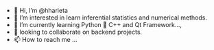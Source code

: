 - 👋 Hi, I’m @hharieta
- 👀 I’m interested in learn inferential statistics and numerical methods.
- 🌱 I’m currently learning Python 🐍 C++ and Qt Framework...,
- 💞️ looking to collaborate on backend projects.
- 📫 How to reach me ...

<!---
hharieta/hharieta is a ✨ special ✨ repository because I said so
--->
